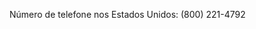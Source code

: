 <Token xmlns:xlink="http://www.w3.org/1999/xlink">Número de telefone nos Estados Unidos: (800) 221-4792</Token>

<!--HONumber=Jun16_HO4-->


